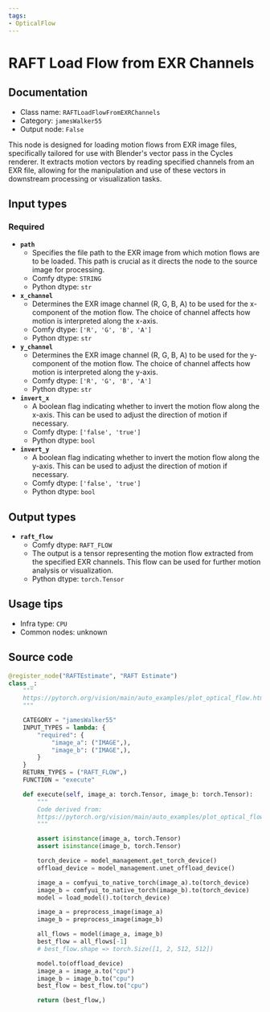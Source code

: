 ```yaml
---
tags:
- OpticalFlow
---
```


# RAFT Load Flow from EXR Channels
## Documentation
- Class name: `RAFTLoadFlowFromEXRChannels`
- Category: `jamesWalker55`
- Output node: `False`

This node is designed for loading motion flows from EXR image files, specifically tailored for use with Blender's vector pass in the Cycles renderer. It extracts motion vectors by reading specified channels from an EXR file, allowing for the manipulation and use of these vectors in downstream processing or visualization tasks.
## Input types
### Required
- **`path`**
    - Specifies the file path to the EXR image from which motion flows are to be loaded. This path is crucial as it directs the node to the source image for processing.
    - Comfy dtype: `STRING`
    - Python dtype: `str`
- **`x_channel`**
    - Determines the EXR image channel (R, G, B, A) to be used for the x-component of the motion flow. The choice of channel affects how motion is interpreted along the x-axis.
    - Comfy dtype: `['R', 'G', 'B', 'A']`
    - Python dtype: `str`
- **`y_channel`**
    - Determines the EXR image channel (R, G, B, A) to be used for the y-component of the motion flow. The choice of channel affects how motion is interpreted along the y-axis.
    - Comfy dtype: `['R', 'G', 'B', 'A']`
    - Python dtype: `str`
- **`invert_x`**
    - A boolean flag indicating whether to invert the motion flow along the x-axis. This can be used to adjust the direction of motion if necessary.
    - Comfy dtype: `['false', 'true']`
    - Python dtype: `bool`
- **`invert_y`**
    - A boolean flag indicating whether to invert the motion flow along the y-axis. This can be used to adjust the direction of motion if necessary.
    - Comfy dtype: `['false', 'true']`
    - Python dtype: `bool`
## Output types
- **`raft_flow`**
    - Comfy dtype: `RAFT_FLOW`
    - The output is a tensor representing the motion flow extracted from the specified EXR channels. This flow can be used for further motion analysis or visualization.
    - Python dtype: `torch.Tensor`
## Usage tips
- Infra type: `CPU`
- Common nodes: unknown


## Source code
```python
@register_node("RAFTEstimate", "RAFT Estimate")
class _:
    """
    https://pytorch.org/vision/main/auto_examples/plot_optical_flow.html
    """

    CATEGORY = "jamesWalker55"
    INPUT_TYPES = lambda: {
        "required": {
            "image_a": ("IMAGE",),
            "image_b": ("IMAGE",),
        }
    }
    RETURN_TYPES = ("RAFT_FLOW",)
    FUNCTION = "execute"

    def execute(self, image_a: torch.Tensor, image_b: torch.Tensor):
        """
        Code derived from:
        https://pytorch.org/vision/main/auto_examples/plot_optical_flow.html
        """

        assert isinstance(image_a, torch.Tensor)
        assert isinstance(image_b, torch.Tensor)

        torch_device = model_management.get_torch_device()
        offload_device = model_management.unet_offload_device()

        image_a = comfyui_to_native_torch(image_a).to(torch_device)
        image_b = comfyui_to_native_torch(image_b).to(torch_device)
        model = load_model().to(torch_device)

        image_a = preprocess_image(image_a)
        image_b = preprocess_image(image_b)

        all_flows = model(image_a, image_b)
        best_flow = all_flows[-1]
        # best_flow.shape => torch.Size([1, 2, 512, 512])

        model.to(offload_device)
        image_a = image_a.to("cpu")
        image_b = image_b.to("cpu")
        best_flow = best_flow.to("cpu")

        return (best_flow,)

```
